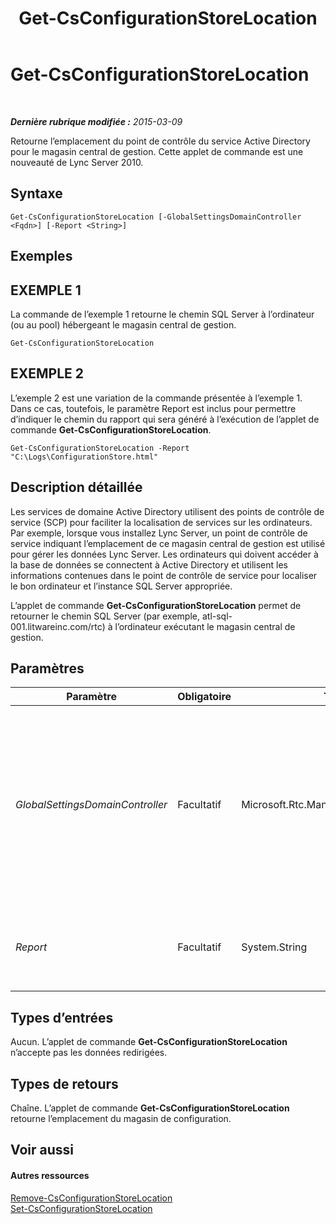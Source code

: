 ﻿---
title: Get-CsConfigurationStoreLocation
TOCTitle: Get-CsConfigurationStoreLocation
ms:assetid: abfda147-02fa-46a5-a988-d83daf4cc455
ms:mtpsurl: https://technet.microsoft.com/fr-fr/library/Gg412814(v=OCS.15)
ms:contentKeyID: 49298492
ms.date: 05/20/2016
mtps_version: v=OCS.15
ms.translationtype: HT
---

# Get-CsConfigurationStoreLocation

 

_**Dernière rubrique modifiée :** 2015-03-09_

Retourne l’emplacement du point de contrôle du service Active Directory pour le magasin central de gestion. Cette applet de commande est une nouveauté de Lync Server 2010.

## Syntaxe

    Get-CsConfigurationStoreLocation [-GlobalSettingsDomainController <Fqdn>] [-Report <String>]

## Exemples

## EXEMPLE 1

La commande de l’exemple 1 retourne le chemin SQL Server à l’ordinateur (ou au pool) hébergeant le magasin central de gestion.

    Get-CsConfigurationStoreLocation

## EXEMPLE 2

L’exemple 2 est une variation de la commande présentée à l’exemple 1. Dans ce cas, toutefois, le paramètre Report est inclus pour permettre d’indiquer le chemin du rapport qui sera généré à l’exécution de l’applet de commande **Get-CsConfigurationStoreLocation**.

    Get-CsConfigurationStoreLocation -Report "C:\Logs\ConfigurationStore.html"

## Description détaillée

Les services de domaine Active Directory utilisent des points de contrôle de service (SCP) pour faciliter la localisation de services sur les ordinateurs. Par exemple, lorsque vous installez Lync Server, un point de contrôle de service indiquant l’emplacement de ce magasin central de gestion est utilisé pour gérer les données Lync Server. Les ordinateurs qui doivent accéder à la base de données se connectent à Active Directory et utilisent les informations contenues dans le point de contrôle de service pour localiser le bon ordinateur et l’instance SQL Server appropriée.

L’applet de commande **Get-CsConfigurationStoreLocation** permet de retourner le chemin SQL Server (par exemple, atl-sql-001.litwareinc.com/rtc) à l’ordinateur exécutant le magasin central de gestion.

## Paramètres


<table>
<colgroup>
<col style="width: 25%" />
<col style="width: 25%" />
<col style="width: 25%" />
<col style="width: 25%" />
</colgroup>
<thead>
<tr class="header">
<th>Paramètre</th>
<th>Obligatoire</th>
<th>Type</th>
<th>Description</th>
</tr>
</thead>
<tbody>
<tr class="odd">
<td><p><em>GlobalSettingsDomainController</em></p></td>
<td><p>Facultatif</p></td>
<td><p>Microsoft.Rtc.Management.Deploy.Fqdn</p></td>
<td><p>Nom de domaine complet (FQDN) d’un contrôleur de domaine dans lequel les paramètres globaux sont stockés. Si les paramètres globaux sont stockés dans le conteneur Système Active Directory, ce paramètre doit pointer sur le contrôleur de domaine racine. Si les paramètres globaux sont stockés dans le conteneur Configuration, tout contrôleur de domaine peut être utilisé et ce paramètre peut être omis.</p></td>
</tr>
<tr class="even">
<td><p><em>Report</em></p></td>
<td><p>Facultatif</p></td>
<td><p>System.String</p></td>
<td><p>Permet de spécifier un chemin d’accès au fichier journal créé lors de l’exécution de l’applet de commande. Par exemple : -Report &quot;C:\Logs\ConfigurationStore.html&quot;.</p></td>
</tr>
</tbody>
</table>


## Types d’entrées

Aucun. L’applet de commande **Get-CsConfigurationStoreLocation** n’accepte pas les données redirigées.

## Types de retours

Chaîne. L’applet de commande **Get-CsConfigurationStoreLocation** retourne l’emplacement du magasin de configuration.

## Voir aussi

#### Autres ressources

[Remove-CsConfigurationStoreLocation](remove-csconfigurationstorelocation.md)  
[Set-CsConfigurationStoreLocation](set-csconfigurationstorelocation.md)

